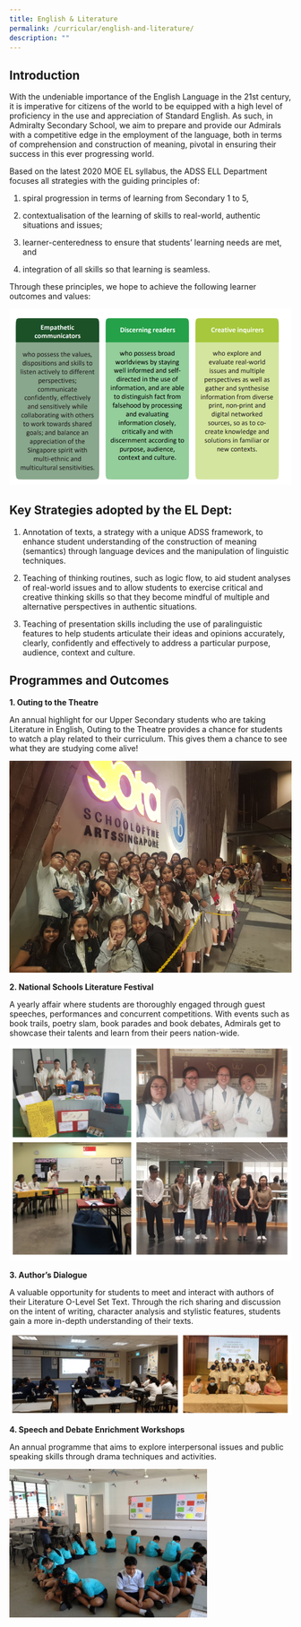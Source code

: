 ```yaml
---
title: English & Literature
permalink: /curricular/english-and-literature/
description: ""
---
```

Introduction
------------

With the undeniable importance of the English Language in the 21st century, it is imperative for citizens of the world to be equipped with a high level of proficiency in the use and appreciation of Standard English. As such, in Admiralty Secondary School, we aim to prepare and provide our Admirals with a competitive edge in the employment of the language, both in terms of comprehension and construction of meaning, pivotal in ensuring their success in this ever progressing world.

  

Based on the latest 2020 MOE EL syllabus, the ADSS ELL Department focuses all strategies with the guiding principles of:

1) spiral progression in terms of learning from Secondary 1 to 5,

2) contextualisation of the learning of skills to real-world, authentic situations and issues;

3) learner-centeredness to ensure that students’ learning needs are met, and

4) integration of all skills so that learning is seamless.

  

Through these principles, we hope to achieve the following learner outcomes and values:

![](/images/English%20Strategies%20Guidelines.png)

Key Strategies adopted by the EL Dept:
--------------------------------------

1.  Annotation of texts, a strategy with a unique ADSS framework, to enhance student understanding of the construction of meaning (semantics) through language devices and the manipulation of linguistic techniques.

2.  Teaching of thinking routines, such as logic flow, to aid student analyses of real-world issues and to allow students to exercise critical and creative thinking skills so that they become mindful of multiple and alternative perspectives in authentic situations.

3.  Teaching of presentation skills including the use of paralinguistic features to help students articulate their ideas and opinions accurately, clearly, confidently and effectively to address a particular purpose, audience, context and culture.

Programmes and Outcomes
-----------------------

**1\. Outing to the Theatre**

An annual highlight for our Upper Secondary students who are taking Literature in English, Outing to the Theatre provides a chance for students to watch a play related to their curriculum. This gives them a chance to see what they are studying come alive!

![](/images/Outing%20to%20the%20Theatre.png)

**2\. National Schools Literature Festival**

A yearly affair where students are thoroughly engaged through guest speeches, performances and concurrent competitions. With events such as book trails, poetry slam, book parades and book debates, Admirals get to showcase their talents and learn from their peers nation-wide.

![](/images/english.png)

**3\. Author’s Dialogue**

A valuable opportunity for students to meet and interact with authors of their Literature O-Level Set Text. Through the rich sharing and discussion on the intent of writing, character analysis and stylistic features, students gain a more in-depth understanding of their texts.

![](/images/english2.png)

**4\. Speech and Debate Enrichment Workshops**

An annual programme that aims to explore interpersonal issues and public speaking skills through drama techniques and activities.

<img src="/images/Speech%20and%20Debate%20Enrichment%20Workshops.png" 
     style="width:70%">